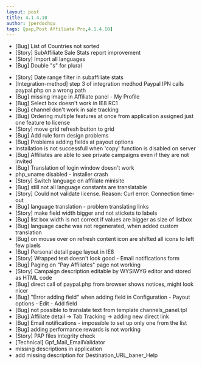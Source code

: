 ```yaml
---
layout: post
title: 4.1.4.10
author: jperdochqu
tags: [pap,Post Affiliate Pro,4.1.4.10]
---
```


- [Bug] List of Countries not sorted
- [Story] SubAffiliate Sale Stats report improvement
- [Story] Import all languages
- [Bug] Double &quot;s&quot; for plural

<!--more-->

- [Story] Date range filter in subaffiliate stats
- [Integration-method] step 3 of integration medhod Paypal IPN calls paypal.php on a wrong path
- [Bug] missing image in Affiliate panel - My Profile
- [Bug] Select box doesn't work in IE8 RC1
- [Bug] channel don't work in sale tracking
- [Bug] Ordering multiple features at once from application assigned just one feature to license
- [Story] move grid refresh button to grid
- [Bug] Add rule form design problems
- [Bug] Problems adding fields at payout options
- Installation is not successfull when 'copy' function is disabled on server
- [Bug] Affiliates are able to see private campaigns even if they are not invited
- [Bug] Translation of login window doesn't work
- php_uname disabled - installer crash
- [Story] Switch language on affiliate minisite
- [Bug] still not all language constants are translatable
- [Story] Could not validate license. Reason: Curl error: Connection time-out
- [Bug] language translation - problem translating links
- [Story] make field width bigger and not stickets to labels
- [Bug] list box width is not correct if values are bigger as size of listbox
- [Bug] language cache was not regenerated, when added custom translation
- [Bug] on mouse over on refresh content icon are shifted all icons to left few pixels
- [Bug] Personal detail page layout in IE8
- [Story] Wrapped text doesn't look good - Email notifications form
- [Bug] Paging on &quot;Pay Affiliates&quot; page not working
- [Story] Campaign description editable by WYSIWYG editor and stored as HTML code
- [Bug] direct call of paypal.php from browser shows notices, might look nicer
- [Bug] &quot;Error adding field&quot; when adding field in Configuration - Payout options - Edit - Add field
- [Bug] not possible to translate text from template channels_panel.tpl
- [Bug] Affiliate detail -&gt; Tab Tracking -&gt; adding new direct link
- [Bug] Email notifications - impossible to set up only one from the list
- [Bug] adding performance rewards is not working
- [Story] PAP files integrity check
- [Technical] Gpf_Mail_EmailValidator
- missing descriptions in application
- add missing description for Destination_URL_baner_Help
